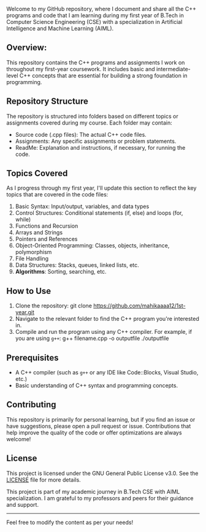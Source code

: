 Welcome to my GitHub repository, where I document and share all the C++ programs and code that I am learning during my first year of B.Tech in Computer Science Engineering (CSE) with a specialization in Artificial Intelligence and Machine Learning (AIML).

## Overview:
This repository contains the C++ programs and assignments I work on throughout my first-year coursework. It includes basic and intermediate-level C++ concepts that are essential for building a strong foundation in programming.

## Repository Structure
The repository is structured into folders based on different topics or assignments covered during my course. Each folder may contain:
- Source code (.cpp files): The actual C++ code files.
- Assignments: Any specific assignments or problem statements.
- ReadMe: Explanation and instructions, if necessary, for running the code.

## Topics Covered
As I progress through my first year, I'll update this section to reflect the key topics that are covered in the code files:
1. Basic Syntax: Input/output, variables, and data types
2. Control Structures: Conditional statements (if, else) and loops (for, while)
3. Functions and Recursion
4. Arrays and Strings
5. Pointers and References
6. Object-Oriented Programming: Classes, objects, inheritance, polymorphism
7. File Handling
8. Data Structures: Stacks, queues, linked lists, etc.
9. **Algorithms**: Sorting, searching, etc.

## How to Use
1. Clone the repository:
   git clone https://github.com/mahikaaaa12/1st-year.git
2. Navigate to the relevant folder to find the C++ program you're interested in.
3. Compile and run the program using any C++ compiler. For example, if you are using `g++`:
   g++ filename.cpp -o outputfile
   ./outputfile
   
## Prerequisites
- A C++ compiler (such as `g++` or any IDE like Code::Blocks, Visual Studio, etc.)
- Basic understanding of C++ syntax and programming concepts.

## Contributing
This repository is primarily for personal learning, but if you find an issue or have suggestions, please open a pull request or issue. Contributions that help improve the quality of the code or offer optimizations are always welcome!

## License
This project is licensed under the GNU General Public License v3.0. See the [LICENSE](LICENSE) file for more details.

This project is part of my academic journey in B.Tech CSE with AIML specialization. I am grateful to my professors and peers for their guidance and support.

---

Feel free to modify the content as per your needs!
